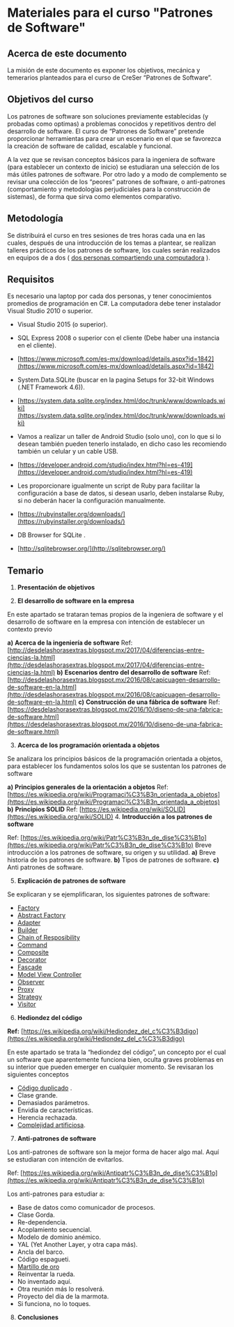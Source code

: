 # Materiales para el curso "Patrones de Software"

## Acerca de este documento

La misión de este documento es exponer los objetivos, mecánica y temerarios planteados para el curso de CreSer “Patrones de Software”.

## Objetivos del curso


Los patrones de software son soluciones previamente establecidas (y probadas como optimas) a problemas conocidos y repetitivos dentro del desarrollo de software.
El curso de “Patrones de Software” pretende proporcionar herramientas para crear un escenario en el que se favorezca la creación de software de calidad, escalable y funcional.

A la vez que se revisan conceptos básicos para la ingeniera de software (para establecer un contexto de inicio) se estudiaran una selección de los más útiles patrones de software. Por otro lado y a modo de complemento se revisar una colección de los “peores” patrones de software, o anti-patrones (comportamiento y metodologías perjudiciales para la construcción de sistemas), de forma que sirva como elementos comparativo.

## Metodología


Se distribuirá el curso en tres sesiones de tres horas cada una en las cuales, después de una introducción de los temas a plantear, se realizan talleres prácticos de los patrones de software, los cuales serán realizados en equipos de a dos ( [dos personas compartiendo una computadora](https://desdelashorasextras.blogspot.mx/2014/12/metodologias-agiles-programacion-en.html) ).

## Requisitos


Es necesario una laptop por cada dos personas, y tener conocimientos promedios de programación en C#. La computadora debe tener instalador Visual Studio 2010 o superior.
*   Visual Studio 2015 (o superior).
*   SQL Express 2008 o superior con el cliente (Debe haber una instancia en el cliente).
*   [https://www.microsoft.com/es-mx/download/details.aspx?id=1842](https://www.microsoft.com/es-mx/download/details.aspx?id=1842)

*   System.Data.SQLite (buscar en la pagina Setups for 32-bit Windows (.NET Framework 4.6)).
*   [https://system.data.sqlite.org/index.html/doc/trunk/www/downloads.wiki](https://system.data.sqlite.org/index.html/doc/trunk/www/downloads.wiki)

*   Vamos a realizar un taller de Android Studio (solo uno), con lo que si lo desean también pueden tenerlo instalado, en dicho caso les recomiendo también un celular y un cable USB.
*   [https://developer.android.com/studio/index.html?hl=es-419](https://developer.android.com/studio/index.html?hl=es-419)

*   Les proporcionare igualmente un script de Ruby para facilitar la configuración a base de datos, si desean usarlo, deben instalarse Ruby, si no deberán hacer la configuración manualmente.
*   [https://rubyinstaller.org/downloads/](https://rubyinstaller.org/downloads/)

*   DB Browser for SQLite .
*   [http://sqlitebrowser.org/](http://sqlitebrowser.org/)


## Temario


1.  **Presentación de objetivos**

2.  **El desarrollo de software en la empresa**

En este apartado se trataran temas propios de la ingeniera de software y el desarrollo de software en la empresa con intención de establecer un contexto previo

**a)** **Acerca de la ingeniería de software**
Ref: [http://desdelashorasextras.blogspot.mx/2017/04/diferencias-entre-ciencias-la.html](http://desdelashorasextras.blogspot.mx/2017/04/diferencias-entre-ciencias-la.html)
**b)** **Escenarios dentro del desarrollo de software**
Ref: [http://desdelashorasextras.blogspot.mx/2016/08/capicuagen-desarrollo-de-software-en-la.html](http://desdelashorasextras.blogspot.mx/2016/08/capicuagen-desarrollo-de-software-en-la.html)
**c)** **Construcción de una fábrica de software**
Ref: [https://desdelashorasextras.blogspot.mx/2016/10/diseno-de-una-fabrica-de-software.html](https://desdelashorasextras.blogspot.mx/2016/10/diseno-de-una-fabrica-de-software.html)

3.  **Acerca de los programación orientada a objetos**

Se analizara los principios básicos de la programación orientada a objetos, para establecer los fundamentos solos los que se sustentan los patrones de software

**a)** **Principios generales de la orientación a objetos**
Ref: [https://es.wikipedia.org/wiki/Programaci%C3%B3n_orientada_a_objetos](https://es.wikipedia.org/wiki/Programaci%C3%B3n_orientada_a_objetos)
**b)** **Principios SOLID**
Ref: [https://es.wikipedia.org/wiki/SOLID](https://es.wikipedia.org/wiki/SOLID)
4.  **Introducción a los patrones de software**

Ref: [https://es.wikipedia.org/wiki/Patr%C3%B3n_de_dise%C3%B1o](https://es.wikipedia.org/wiki/Patr%C3%B3n_de_dise%C3%B1o)
Breve introducción a los patrones de software, su origen y su utilidad.
**a)**  Breve historia de los patrones de software.
**b)**  Tipos de patrones de software.
**c)**  Anti patrones de software.

5.  **Explicación de patrones de software**

Se explicaran y se ejemplificaran, los siguientes patrones de software:
*   [Factory](https://es.wikipedia.org/wiki/Factory_Method_(patr%C3%B3n_de_dise%C3%B1o))
*   [Abstract Factory](https://es.wikipedia.org/wiki/Abstract_Factory)
*   [Adapter](https://es.wikipedia.org/wiki/Adapter_(patr%C3%B3n_de_dise%C3%B1o))
*   [Builder](https://es.wikipedia.org/wiki/Builder_(patr%C3%B3n_de_dise%C3%B1o))
*   [Chain of Resposibility](https://es.wikipedia.org/wiki/Chain_of_Responsibility_(patr%C3%B3n_de_dise%C3%B1o))
*   [Command](https://es.wikipedia.org/wiki/Command_(patr%C3%B3n_de_dise%C3%B1o))
*   [Composite](https://es.wikipedia.org/wiki/Composite_(patr%C3%B3n_de_dise%C3%B1o))
*   [Decorator](https://es.wikipedia.org/wiki/Decorator_(patr%C3%B3n_de_dise%C3%B1o))
*   [Fascade](https://es.wikipedia.org/wiki/Facade_(patr%C3%B3n_de_dise%C3%B1o))
*   [Model View Controller](https://es.wikipedia.org/wiki/Modelo%E2%80%93vista%E2%80%93controlador)
*   [Observer](https://es.wikipedia.org/wiki/Observer_(patr%C3%B3n_de_dise%C3%B1o))
*   [Proxy](https://es.wikipedia.org/wiki/Proxy_(patr%C3%B3n_de_dise%C3%B1o))
*   [Strategy](https://es.wikipedia.org/wiki/Strategy_(patr%C3%B3n_de_dise%C3%B1o))
*   [Visitor](https://es.wikipedia.org/wiki/Visitor_(patr%C3%B3n_de_dise%C3%B1o))
6.  **Hediondez del código**

**Ref:** [https://es.wikipedia.org/wiki/Hediondez_del_c%C3%B3digo](https://es.wikipedia.org/wiki/Hediondez_del_c%C3%B3digo)

En este apartado se trata la “hediondez del código”, un concepto por el cual un software que aparentemente funciona bien, oculta graves problemas en su interior que pueden emerger en cualquier momento. Se revisaran los siguientes conceptos
*   [Código duplicado](http://desdelashorasextras.blogspot.mx/2014/09/regla-n-5-no-te-repitas.html) .
*   Clase grande.
*   Demasiados parámetros.
*   Envidia de características.
*   Herencia rechazada.
*   [Complejidad artificiosa](https://desdelashorasextras.blogspot.mx/2015/12/regla-n10-de-la-ingeniera-de-software.html).

7.  **Anti-patrones de software**

Los anti-patrones de software son la mejor forma de hacer algo mal. Aquí se estudiaran con intención de evitarlos.

Ref: [https://es.wikipedia.org/wiki/Antipatr%C3%B3n_de_dise%C3%B1o](https://es.wikipedia.org/wiki/Antipatr%C3%B3n_de_dise%C3%B1o)

Los anti-patrones para estudiar a:
*   Base de datos como comunicador de procesos.
*   Clase Gorda.
*   Re-dependencia.
*   Acoplamiento secuencial.
*   Modelo de dominio anémico.
*   YAL (Yet Another Layer, y otra capa más).
*   Ancla del barco.
*   Código espagueti.
*   [Martillo de oro](https://desdelashorasextras.blogspot.mx/2014/09/el-problema-del-martillo-de-oro.html)
*   Reinventar la rueda.
*   No inventado aquí.
*   Otra reunión más lo resolverá.
*   Proyecto del día de la marmota.
*   Si funciona, no lo toques.
8.  **Conclusiones**


